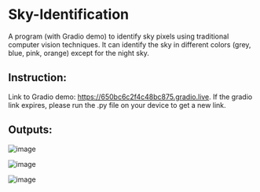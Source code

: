 # Sky-Identification
A program (with Gradio demo) to identify sky pixels using traditional computer vision techniques. It can identify the sky in different colors (grey, blue, pink, orange) except for the night sky.

## Instruction: 
Link to Gradio demo: https://650bc6c2f4c48bc875.gradio.live.
If the gradio link expires, please run the .py file on your device to get a new link.

## Outputs:

![image](https://github.com/hannah-taylorr/Sky-Identification/assets/103072001/a079ccde-4b92-4a74-935b-61a4eaee4d20)

![image](https://github.com/hannah-taylorr/Sky-Identification/assets/103072001/e6961fb1-ec02-4048-ae4d-502ddc27d15f)

![image](https://github.com/hannah-taylorr/Sky-Identification/assets/103072001/1ca716ec-b9ce-4183-b102-31002704cd4b)

